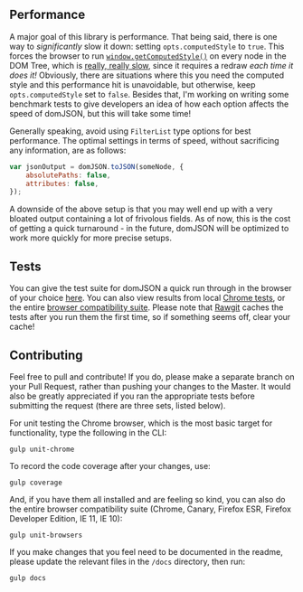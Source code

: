 
## Performance
A major goal of this library is performance.  That being said, there is one way to _significantly_ slow it down: setting `opts.computedStyle` to `true`.  This forces the browser to run [`window.getComputedStyle()`](https://developer.mozilla.org/en-US/docs/Web/API/Window.getComputedStyle) on every node in the DOM Tree, which is [really, really slow](http://jsperf.com/getcomputedstyle-vs-style-vs-css/2), since it requires a redraw _each time it does it!_  Obviously, there are situations where this you need the computed style and this performance hit is unavoidable, but otherwise, keep `opts.computedStyle` set to `false`.  Besides that, I'm working on writing some benchmark tests to give developers an idea of how each option affects the speed of domJSON, but this will take some time!

Generally speaking, avoid using `FilterList` type options for best performance.  The optimal settings in terms of speed, without sacrificing any information, are as follows:
```javascript
var jsonOutput = domJSON.toJSON(someNode, {
	absolutePaths: false,
	attributes: false,
});
```

A downside of the above setup is that you may well end up with a very bloated output containing a lot of frivolous fields.  As of now, this is the cost of getting a quick turnaround - in the future, domJSON will be optimized to work more quickly for more precise setups.

## Tests

You can give the test suite for domJSON a quick run through in the browser of your choice [here](http://cdn.rawgit.com/azaslavsky/domJSON/master/test/jasmine.html).  You can also view results from local [Chrome tests](http://cdn.rawgit.com/azaslavsky/domJSON/master/test/results/spec/chrome.html), or the entire [browser compatibility suite](http://cdn.rawgit.com/azaslavsky/domJSON/master/test/results/spec/compatibility.html).  Please note that [Rawgit](http://rawgit.com/) caches the tests after you run them the first time, so if something seems off, clear your cache!

## Contributing

Feel free to pull and contribute!  If you do, please make a separate branch on your Pull Request, rather than pushing your changes to the Master.  It would also be greatly appreciated if you ran the appropriate tests before submitting the request (there are three sets, listed below).

For unit testing the Chrome browser, which is the most basic target for functionality, type the following in the CLI:

```
gulp unit-chrome
```

To record the code coverage after your changes, use:

```
gulp coverage
```

And, if you have them all installed and are feeling so kind, you can also do the entire browser compatibility suite (Chrome, Canary, Firefox ESR, Firefox Developer Edition, IE 11, IE 10):

```
gulp unit-browsers
```

If you make changes that you feel need to be documented in the readme, please update the relevant files in the `/docs` directory, then run:

```
gulp docs
```